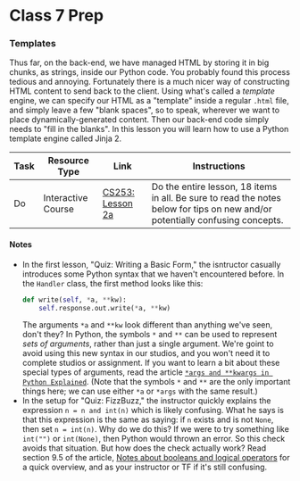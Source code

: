 # Class 7 Prep

### Templates

Thus far, on the back-end, we have managed HTML by storing it in big chunks, as strings, inside our Python code. You probably found this process tedious and annoying. Fortunately there is a much nicer way of constructing HTML content to send back to the client. Using what's called a *template* engine, we can specify our HTML as a "template" inside a regular `.html` file, and simply leave a few "blank spaces", so to speak, wherever we want to place dynamically-generated content. Then our back-end code simply needs to "fill in the blanks". In this lesson you will learn how to use a Python template engine called Jinja 2.

Task | Resource Type | Link | Instructions
|----|---------------|------|-------------|
Do | Interactive Course | [CS253: Lesson 2a][lesson-2a] | Do the entire lesson, 18 items in all. Be sure to read the notes below for tips on new and/or potentially confusing concepts.

#### Notes
* In the first lesson, "Quiz: Writing a Basic Form," the isntructor casually introduces some Python syntax that we haven't encountered before. In the `Handler` class, the first method looks like this:
    ```python
    def write(self, *a, **kw):
        self.response.out.write(*a, **kw)
    ```
    The arguments `*a` and `**kw` look different than anything we've seen, don't they? In Python, the symbols `*` and `**` can be used to represent *sets of arguments*, rather than just a single argument. We're goint to avoid using this new syntax in our studios, and you won't need it to complete studios or assignment. If you want to learn a bit about these special types of arguments, read the article [`*args and **kwargs in Python Explained`][python-args]. (Note that the symbols `*` and `**` are the only important things here; we can use either `*a` or `*args` with the same result.)
* In the setup for "Quiz: FizzBuzz," the instructor quickly explains the expression `n = n and int(n)` which is likely confusing. What he says is that this expression is the same as saying: if `n` exists and is not `None`, then set `n = int(n)`. Why do we do this? If we were to try something like `int("")` or `int(None)`, then Python would thrown an error. So this check avoids that situation. But how does the check actually work? Read section 9.5 of the article, [Notes about booleans and logical operators][boolean-evaluation] for a quick overview, and as your instructor or TF if it's still confusing.

[lesson-2a]: https://classroom.udacity.com/courses/cs253/lessons/48538421/concepts/487274210923#
[python-args]: https://pythontips.com/2013/08/04/args-and-kwargs-in-python-explained/
[boolean-evaluation]: http://www.thomas-cokelaer.info/tutorials/python/boolean.html
